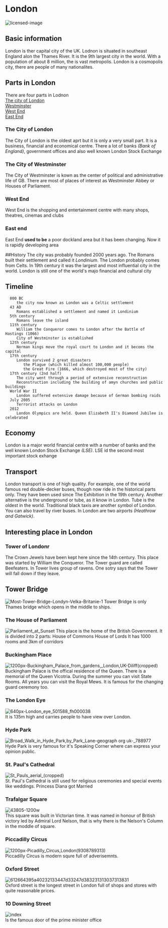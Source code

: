 # London
![licensed-image](https://user-images.githubusercontent.com/56117532/167449142-eafd0f55-59ca-4127-b01d-70821d507ca2.jpg)

## Basic information
London is ther capital city of the UK. Lodnon is situated in southeast England alon the Thames River. It is the 9th largest city in the world. With a population of about 8 million, the is vast metropolis. London is a cosmopolis city, there are people of many nationalites.

## Parts in London
   There are four parts in Lodnon<br>
      [The city of London](#the-city-of-london)<br>
      [Westminster](#the-city-of-westminster)<br>
      [West End](#west-end)<br>
      [East End](#east-end)<br>
      
### The City of London
The City of London is the oldest aprt but it is only a very small part. It is a business, financial and economical centre. There a lot of banks *(Bank of England)*, government offices and also well known London Stock Exchange
   
### The City of Westminster
The City of Westminster is kown as the center of political and administrative life of GB. There are most of places of interest as Westminster Abbey or Houses of Parliament.

### West End
West End is the shopping and entertainment centre with many shops, theatres, cinemas and clubs

### East end
East End **used to be** a poor dockland area but it has been changing. Now it is rapidly developing area

##History
The city was probably founded 2000 years ago. The Romans built their settlement and called it *Londinium*. The London probably comes from Celts. In 19th century it was the largest and most influential city in the world. London is still one of the world's majo financial and cultural city

## Timeline
      800 BC
         the city now known as London was a Celtic settlement
      43 AD
         Romans established a settlement and named it Londinium
      5th century
         Romans leave the island
      11th century
         William the Conqueror comes to London after the Battle of Hastings (1066)
         City of Westminster is established
      12th century
         Norman kings move the royal court to London and it becoms the capital
      17th century
         London survived 2 great disasters
            the Plague (which killed almost 100,000 people)
            the Great Fire (1666, which destroyed most of the city)
      17th century (2nd half)
         The city went through a period of extensive reconstruction
         Reconstruction including the building of amyn churches and public buildings
      World War II
         London suffered extensive damage because of German bombing raids  
      July 2005
         Terrorist attacks on London
      2012
         London Olympics are held. Queen Elizabeth II's Diamond Jubilee is celebrated
         
 ## Economy
   London is a major world financial centre with a number of banks and the well known London Stock Exchange *(LSE)*. LSE id the second most important stock exhange
   
## Transport
London transport is one of high quality. For example, one of the world famous red double-decker buses, though now ride in the historical parts only. They have been used since The Exhibition in the 19th century. Another alternative is the underground or tube, as it know in London. Tube is the oldest in the world. Traditional black taxis are another symbol of London. You can also travel by river buses. In London are  two airports *(Heathrow and Gatwick)*.

## Interesting place in London
   ### Tower of Londonr
   The Crown Jewels have been kept here since the 14th century. This place was started by William the Conqueror. The Tower guard are called Beefeaters. In Tower lives group of ravens. One sotry says that the Tower will fall down if they leave.

## Tower Bridge
   ![Most-Tower-Bridge-Londyn-Velka-Britanie-1](https://user-images.githubusercontent.com/56117532/167456252-4914bbb0-571f-44a0-b6dc-be3f8136c22d.jpg)
   Tower Bridge is only Thames bridge which opens in the middle to ships.
   ### The House of Parliament
   ![Parliament_at_Sunset](https://user-images.githubusercontent.com/56117532/167456484-29d61acf-b9f1-4dad-bb89-aac5ba86a79c.JPG)
      This place is the home of the British Government. 
      It is divided into 2 parts:
         House of Commons
         House of Lords
      It has 1000 rooms and 3km of corridors
   ### Buckingham Place
   ![1200px-Buckingham_Palace_from_gardens,_London,_UK_-_Diliff_(cropped)](https://user-images.githubusercontent.com/56117532/167456768-71be59ff-167c-4d65-9962-bb81c68a86de.jpg)
   Buckingham Palace is the offical residence of the Queen. There is a memorial of the Queen Vicotria. During the summer you can visit State Rooms. All years you can visit the Royal Mews. It is famous for the changing guard ceremony too.
   ### The London Eye
   ![640px-London_eye_501588_fh000038](https://user-images.githubusercontent.com/56117532/167456712-f2f87294-7050-410f-bb7e-36c955a56721.jpg)<br>
   It is 135m high and carries people to have view over London.
   ### Hyde Park
   ![Broad_Walk_in_Hyde_Park,_by_Park_Lane_-_geograph org uk_-_788977](https://user-images.githubusercontent.com/56117532/167457091-381116e2-3c0d-4ee9-b126-2171a71ad61a.jpg)<br>
   Hyde Park is very famous for it's Speaking Corner where can express your opinion public.
   ### St. Paul's Cathedral
   ![St_Pauls_aerial_(cropped)](https://user-images.githubusercontent.com/56117532/167457298-01a784a1-b457-4634-9666-8d62d4b66baf.jpg)<br>
   St. Paul's Cathedral is still used for religious ceremonies and special events like weddings. Princess Diana got Married
   ### Trafalgar Square
   ![43805-1200w](https://user-images.githubusercontent.com/56117532/167457361-5725d66d-2631-4e89-9036-6efbaa169762.jpg)<br>
   This square was built in Victorian time. It was named in  honour of British victory led by Admiral Lord Nelson, that is why there is the Nelson's Column in the moddle of square.
   ### Piccadilly Circus
   ![1200px-Picadilly_Circus,_London_(9308789313)](https://user-images.githubusercontent.com/56117532/167457429-18960000-b1f6-4f20-8846-c95cf901e366.jpg)<br>
   Piccadilly Circus is modern squre full of adverisemnts.
   ### Oxford Street
   ![612664395a40232133447d33247d383231313037313831](https://user-images.githubusercontent.com/56117532/167457521-7c6ba3c8-dc13-4d4e-8bc4-174ad5d9b907.jpg)<br>
   Oxford street is the longest street in London full of shops and stores with quite reasonable prices.
   ### 10 Downing Street
   ![index](https://user-images.githubusercontent.com/56117532/167457634-eeaced1f-cda5-4a9b-8e83-c0e829af5b8d.jpg)<br>
   Is the famous door of the prime minister office

## 
##
## 
##

